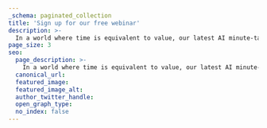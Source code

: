 ```yaml
---
_schema: paginated_collection
title: 'Sign up for our free webinar'
description: >-
  In a world where time is equivalent to value, our latest AI minute-taking service introduces a revolutionary way of meeting and documenting. This isn't just a technological innovation; it's a leap forward in how we capture interaction and information.
page_size: 3
seo:
  page_description: >-
    In a world where time is equivalent to value, our latest AI minute-taking service introduces a revolutionary way of meeting and documenting. This isn't just a technological innovation; it's a leap forward in how we capture interaction and information.
  canonical_url:
  featured_image:
  featured_image_alt:
  author_twitter_handle:
  open_graph_type:
  no_index: false
---
```


